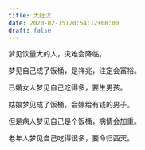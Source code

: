 ```yaml
---
title: 大肚汉
date: 2020-02-15T20:54:12+08:00
draft: false
---
```


梦见饮量大的人，灾难会降临。



梦见自己成了饭桶，是祥兆，注定会富裕。



已婚女人梦见自己吃得多，要生男孩。



姑娘梦见成了饭桶，会嫁给有钱的男子。

但是病人梦见自己是个饭桶，病情会加重。



老年人梦见自己吃得很多，要命归西天。

